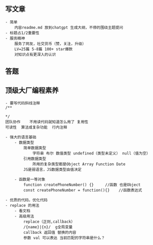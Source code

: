 ## 写文章
    - 简单
        内容readme.md 放到chatgpt 生成大纲，不停的围绕主题提问
    - 标题占1/2重要性
    - 服务精神
        服务了网友，社交货币（赞，关注，升级）
        LV=25篇 5-8篇 100+ star爆款
        对知识点有更深入的认识

## 答题

## 顶级大厂编程素养
    - 要写代码斜线注释
    /**
    
    */
    团队协作    不用读代码就知道怎么用了 复用性
    可读性  算法或复杂功能  行内注释

    - 强大的语言基础
        - 数据类型
            简单数据类型
                字符串 布尔 数值类型 undefined（类型未定义） null（值为空）
            引用数据类型
                所用的复杂类型都是Object Array Function Date
            JS是弱语言，JS数据类型由值决定

        - 函数是一等对象
            function createPhoneNumber() {}     //函数 也是Object
            const createPhoneNumber = function(){}    //函数表达式
    
    - 优质的代码，优化代码
    - replace 的用法
        - 看文档
        - 高级用法
            replace（正则,callback）
            /{name}|{n}/  g全局变量
            callback 返回值 替换的内容
            参数 val 可以表达 当前匹配的字符串是什么？